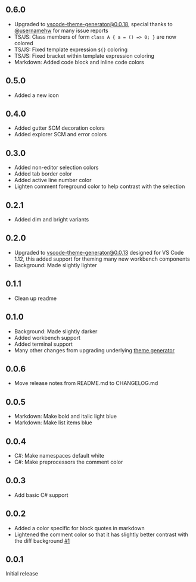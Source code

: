 ## 0.6.0

- Upgraded to vscode-theme-generator@0.0.18, special thanks to [@usernamehw](https://github.com/usernamehw) for many issue reports
- TS/JS: Class members of form `class A { a = () => 0; }` are now colored
- TS/JS: Fixed template expression `${}` coloring
- TS/JS: Fixed bracket within template expression coloring
- Markdown: Added code block and inline code colors

## 0.5.0

- Added a new icon

## 0.4.0

- Added gutter SCM decoration colors
- Added explorer SCM and error colors

## 0.3.0

- Added non-editor selection colors
- Added tab border color
- Added active line number color
- Lighten comment foreground color to help contrast with the selection

## 0.2.1

- Added dim and bright variants

## 0.2.0

- Upgraded to vscode-theme-generator@0.0.13 designed for VS Code 1.12, this added support for theming many new workbench components
- Background: Made slightly lighter

## 0.1.1

- Clean up readme

## 0.1.0

- Background: Made slightly darker
- Added workbench support
- Added terminal support
- Many other changes from upgrading underlying [theme generator](https://github.com/Tyriar/vscode-theme-generator)

## 0.0.6

- Move release notes from README.md to CHANGELOG.md

## 0.0.5

- Markdown: Make bold and italic light blue
- Markdown: Make list items blue

## 0.0.4

- C#: Make namespaces default white
- C#: Make preprocessors the comment color

## 0.0.3

- Add basic C# support

## 0.0.2

- Added a color specific for block quotes in markdown
- Lightened the comment color so that it has slightly better contrast with the diff background [#1](https://github.com/Tyriar/vscode-theme-sapphire/issues/1)

## 0.0.1

Initial release
